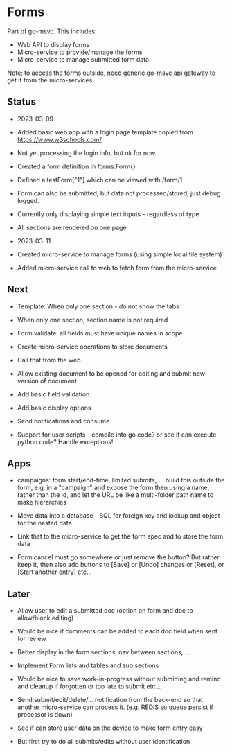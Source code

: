 # Forms #

Part of go-msvc. This includes:
- Web API to display forms
- Micro-service to provide/manage the forms
- Micro-service to manage submitted form data

Note: to access the forms outside, need generic go-msvc api gateway to get it from the micro-services

## Status ##

- 2023-03-09
- Added basic web app with a login page template copied from https://www.w3schools.com/
- Not yet processing the login info, but ok for now...
- Created a form definition in forms.Form{}
- Defined a testForm["1"] which can be viewed with /form/1
- Form can also be submitted, but data not processed/stored, just debug logged.
- Currently only displaying simple text inputs - regardless of type
- All sections are rendered on one page

- 2023-03-11
- Created micro-service to manage forms (using simple local file system)
- Added micro-service call to web to fetch form from the micro-service

## Next ##
- Template: When only one section - do not show the tabs
- When only one section, section.name is not required
- Form validate: all fields must have unique names in scope
- Create micro-service operations to store documents
- Call that from the web
- Allow existing document to be opened for editing and submit new version of document

- Add basic field validation
- Add basic display options
- Send notifications and consume
- Support for user scripts - compile into go code? or see if can execute python code? Handle exceptions!

## Apps ##
- campaigns: form start/end-time, limited submits, ... build this outside the form, e.g. in a "campaign" and expose the form then using a name, rather than the id, and let the URL be like a multi-folder path name to make hierarchies

- Move data into a database - SQL for foreign key and lookup and object for the nested data


- Link that to the micro-service to get the form spec and to store the form data
- Form cancel must go somewhere or just remove the button? But rather keep it, then also add buttons to [Save] or [Undo] changes or [Reset], or [Start another entry] etc...

## Later ##
- Allow user to edit a submitted doc (option on form and doc to allow/block editing)
- Would be nice if comments can be added to each doc field when sent for review

- Better display in the form sections, nav between sections, ...
- Implement Form lists and tables and sub sections

- Would be nice to save work-in-progress without submitting and remind and cleanup if forgotten or too late to submit etc...

- Send submit/edit/delete/... notification from the back-end so that another micro-service can process it.
    (e.g. REDIS so queue persist if processor is down)

- See if can store user data on the device to make form entry easy
- But first try to do all submits/edits without user identification
